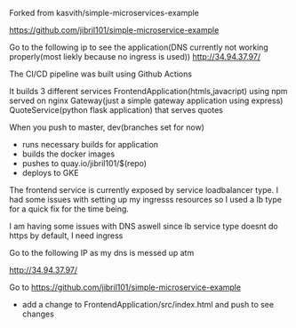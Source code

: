 Forked from kasvith/simple-microservices-example

https://github.com/jibril101/simple-microservice-example

Go to the following ip to see the application(DNS currently not working properly(most liekly because no ingress is used))
http://34.94.37.97/

The CI/CD pipeline was built using Github Actions

It builds 3 different services
FrontendApplication(htmls,javacript) using npm served on nginx 
Gateway(just a simple gateway application using express)
QuoteService(python flask application) that serves quotes

When you push to master, dev(branches set for now) 
- runs necessary builds for application
- builds the docker images
- pushes to quay.io/jibril101/$(repo)
- deploys to GKE 

The frontend service is currently exposed by service loadbalancer type. 
I had some issues with setting up my ingresss resources so I used a lb type
for a quick fix for the time being.

I am having some issues with DNS aswell since lb service type doesnt do https by default, I need ingress

Go to the following IP as my dns is messed up atm

http://34.94.37.97/

Go to https://github.com/jibril101/simple-microservice-example
- add a change to FrontendApplication/src/index.html and push to see changes
